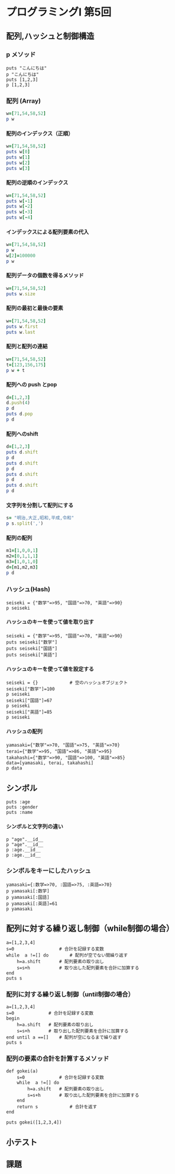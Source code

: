 # プログラミングI 第5回
## 配列,ハッシュと制御構造

### p メソッド

```
puts "こんにちは"
p "こんにちは"
puts [1,2,3]
p [1,2,3]
```

### 配列 (Array)

```ruby
w=[71,54,58,52]
p w
```

#### 配列のインデックス（正順）

```ruby
w=[71,54,58,52]
puts w[0]
puts w[1]
puts w[2]
puts w[3]
```

#### 配列の逆順のインデックス

```ruby
w=[71,54,58,52]
puts w[-1]
puts w[-2]
puts w[-3]
puts w[-4]
```

#### インデックスによる配列要素の代入

```ruby
w=[71,54,58,52]
p w
w[2]=100000
p w
```
#### 配列データの個数を得るメソッド

```ruby
w=[71,54,58,52]
puts w.size
```

#### 配列の最初と最後の要素

```ruby
w=[71,54,58,52]
puts w.first
puts w.last
```

#### 配列と配列の連結

```ruby
w=[71,54,58,52]
t=[123,156,175]
p w + t
```

#### 配列への push とpop

```ruby
d=[1,2,3]
d.push(4)
p d
puts d.pop
p d
```

#### 配列へのshift

```ruby
d=[1,2,3]
puts d.shift
p d
puts d.shift
p d
puts d.shift
p d
puts d.shift
p d

```

#### 文字列を分割して配列にする

```ruby
s= "明治,大正,昭和,平成,令和"
p s.split(',')
```

#### 配列の配列

```ruby
m1=[1,0,0,1]
m2=[0,1,1,1]
m3=[1,0,1,0]
d=[m1,m2,m3]
p d
```

### ハッシュ(Hash)

```
seiseki = {"数学"=>95, "国語"=>70, "英語"=>90}
p seiseki
```

#### ハッシュのキーを使って値を取り出す

```
seiseki = {"数学"=>95, "国語"=>70, "英語"=>90}
puts seiseki["数学"]
puts seiseki["国語"]
puts seiseki["英語"]
```

#### ハッシュのキーを使って値を設定する

```
seiseki = {}			# 空のハッシュオブジェクト
seiseki["数学"]=100
p seiseki
seiseki["国語"]=67
p seiseki
seiseki["英語"]=85
p seiseki
```

#### ハッシュの配列

```
yamasaki={"数学"=>70, "国語"=>75, "英語"=>70}
terai={"数学"=>95, "国語"=>86, "英語"=>95}
takahashi={"数学"=>90, "国語"=>100, "英語"=>85}
data=[yamasaki, terai, takahashi]
p data
```

## シンボル

```
puts :age
puts :gender
puts :name
```

#### シンボルと文字列の違い

```
p "age".__id__
p "age".__id__
p :age.__id__
p :age.__id__
```

### シンボルをキーにしたハッシュ

```
yamasaki={:数学=>70, :国語=>75, :英語=>70}
p yamasaki[:数学]
p yamasaki[:国語]
p yamasaki[:英語]=61
p yamasaki
```

## 配列に対する繰り返し制御（while制御の場合）

```
a=[1,2,3,4]
s=0					# 合計を記録する変数
while  a !=[] do		# 配列が空でない間繰り返す
	h=a.shift		# 配列要素の取り出し
  	s=s+h			# 取り出した配列要素を合計に加算する
end
puts s
```

### 配列に対する繰り返し制御（until制御の場合）

```
a=[1,2,3,4]
s=0				# 合計を記録する変数
begin
	h=a.shift	# 配列要素の取り出し
	s=s+h		# 取り出した配列要素を合計に加算する
end until a ==[]	# 配列が空になるまで繰り返す
puts s
```

### 配列の要素の合計を計算するメソッド

```
def gokei(a)
	s=0				# 合計を記録する変数
	while  a !=[] do
		h=a.shift	# 配列要素の取り出し
		s=s+h		# 取り出した配列要素を合計に加算する
	end
	return s			# 合計を返す
end

puts gokei([1,2,3,4])
```

## 小テスト


## 課題


